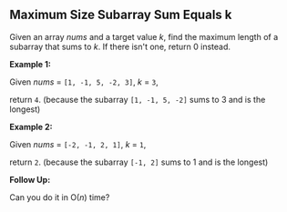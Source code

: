 ## Maximum Size Subarray Sum Equals k

Given an array *nums* and a target value *k*, find the maximum length of a subarray that sums to *k*. If there isn't one, return 0 instead.

**Example 1:**

Given *nums* = `[1, -1, 5, -2, 3]`, *k* = `3`,

return `4`. (because the subarray `[1, -1, 5, -2]` sums to 3 and is the longest)

**Example 2:**

Given *nums* = `[-2, -1, 2, 1]`, *k* = `1`,

return `2`. (because the subarray `[-1, 2]` sums to 1 and is the longest)

**Follow Up:**

Can you do it in O(*n*) time?